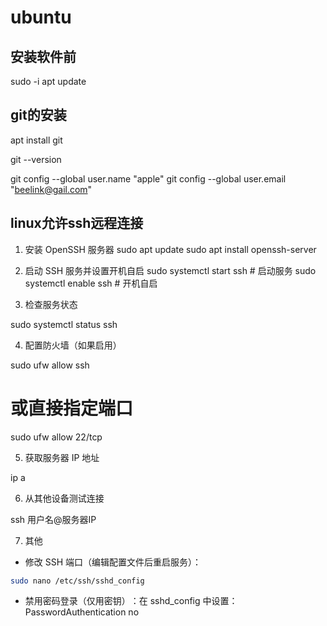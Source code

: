 
# ubuntu
## 安装软件前
sudo -i 
apt update

## git的安装
apt install git 

git --version

git config --global user.name "apple"
git config --global user.email "beelink@gail.com"

## linux允许ssh远程连接

1. 安装 OpenSSH 服务器
sudo apt update
sudo apt install openssh-server

2. 启动 SSH 服务并设置开机自启
sudo systemctl start ssh    # 启动服务
sudo systemctl enable ssh   # 开机自启

3. 检查服务状态

sudo systemctl status ssh

4. 配置防火墙（如果启用）​

sudo ufw allow ssh
# 或直接指定端口
sudo ufw allow 22/tcp

5. 获取服务器 IP 地址

ip a

6. 从其他设备测试连接

ssh 用户名@服务器IP

7. 其他 
- 修改 SSH 端口​（编辑配置文件后重启服务）：
```bash
sudo nano /etc/ssh/sshd_config
```
- ​禁用密码登录（仅用密钥）​：在 sshd_config 中设置： 
PasswordAuthentication no


